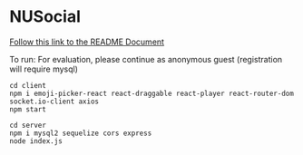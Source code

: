 # NUSocial

[Follow this link to the README Document](https://docs.google.com/document/d/1IJQ_--lYs1CFc_PG3hWkCoFHuZnktSOG3GNSxB0Mi2A/edit?usp=sharing)

To run: 
For evaluation, please continue as anonymous guest (registration will require mysql)
```
cd client
npm i emoji-picker-react react-draggable react-player react-router-dom socket.io-client axios
npm start

cd server
npm i mysql2 sequelize cors express
node index.js
```
